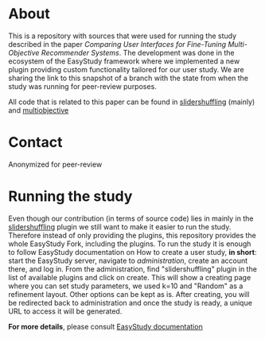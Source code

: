 # About
This is a repository with sources that were used for running the study described in the paper *Comparing User Interfaces for Fine-Tuning Multi-Objective Recommender Systems*.
The development was done in the ecosystem of the EasyStudy framework where we implemented a new plugin providing custom functionality tailored for our user study.
We are sharing the link to this snapshot of a branch with the state from when the study was running for peer-review purposes.

All code that is related to this paper can be found in [slidershuffling](./server/plugins/slidershuffling/) (mainly) and [multiobjective](./server/plugins/multiobjective/)

# Contact
Anonymized for peer-review

# Running the study
Even though our contribution (in terms of source code) lies in mainly in the [slidershuffling](./server/plugins/slidershuffling/) plugin we still want to make it easier to run the study. Therefore instead of only providing the plugins, this repository provides the whole EasyStudy Fork, including the plugins.
To run the study it is enough to follow EasyStudy documentation on How to create a user study, **in short**: start the EasyStudy server, navigate to *administration*, create an account there, and log in. From the administration, find "slidershuffling" plugin in the list of available plugins and click on create. This will show a creating page where you can set study parameters, we used k=10 and "Random" as a refinement layout. Other options can be kept as is. After creating, you will be redirected back to administration and once the study is ready, a unique URL to access it will be generated.

**For more details**, please consult [EasyStudy documentation](https://github.com/pdokoupil/EasyStudy?tab=readme-ov-file#setup) 